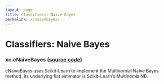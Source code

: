 ```yaml
---
layout: page 
title: Classifiers: Naive Bayes
permalink: /cnaivebayes/
---
```


# Classifiers: Naive Bayes
### xc.cNaiveBayes ([source code](https://github.com/kjhall01/xcast/blob/b1764eaa1bfaf17c85447f6571caf016a13b2915/src/estimators/classifiers.py#L62))

cNaiveBayes uses Scikit-Learn to implement the Multinomial Naive Bayes method. Its underlying flat estimator is Scikit-Learn’s MultinomialNB.

